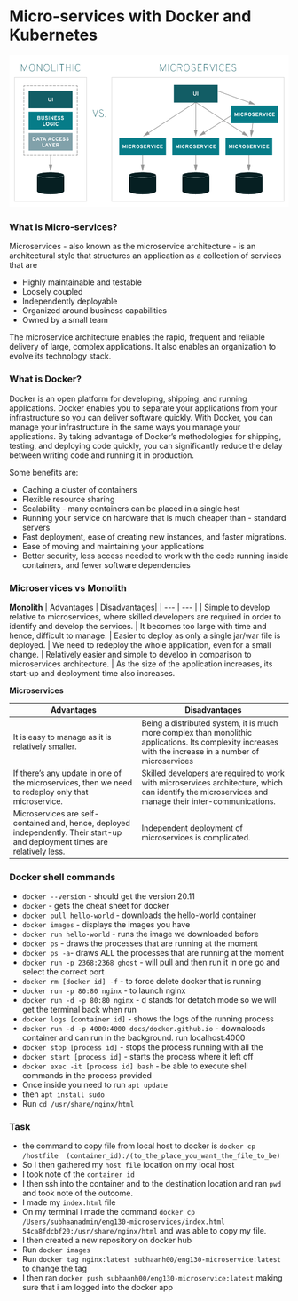# Micro-services with Docker and Kubernetes

![Alt text](/images/monolithdiagram.png)

### What is Micro-services?

Microservices - also known as the microservice architecture - is an architectural style that structures an application as a collection of services that are

- Highly maintainable and testable
- Loosely coupled
- Independently deployable
- Organized around business capabilities
- Owned by a small team

The microservice architecture enables the rapid, frequent and reliable delivery of large, complex applications. It also enables an organization to evolve its technology stack.

### What is Docker?

Docker is an open platform for developing, shipping, and running applications. Docker enables you to separate your applications from your infrastructure so you can deliver software quickly. With Docker, you can manage your infrastructure in the same ways you manage your applications. By taking advantage of Docker’s methodologies for shipping, testing, and deploying code quickly, you can significantly reduce the delay between writing code and running it in production.

Some benefits are: 

- Caching a cluster of containers
- Flexible resource sharing
- Scalability - many containers can be placed in a single host
- Running your service on hardware that is much cheaper than - standard servers
- Fast deployment, ease of creating new instances, and faster migrations.
- Ease of moving and maintaining your applications
- Better security, less access needed to work with the code running inside containers, and fewer software dependencies

### Microservices vs Monolith

**Monolith**
| Advantages | Disadvantages|
| --- | --- |
| Simple to develop relative to microservices, where skilled developers are required in order to identify and develop the services. | It becomes too large with time and hence, difficult to manage. 
| Easier to deploy as only a single jar/war file is deployed. | We need to redeploy the whole application, even for a small change.
| Relatively easier and simple to develop in comparison to microservices architecture. | As the size of the application increases, its start-up and deployment time also increases.




**Microservices**

| Advantages | Disadvantages|
| --- | --- |
|It is easy to manage as it is relatively smaller.| Being a distributed system, it is much more complex than monolithic applications. Its complexity increases with the increase in a number of microservices|
| If there’s any update in one of the microservices, then we need to redeploy only that microservice. | Skilled developers are required to work with microservices architecture, which can identify the microservices and manage their inter-communications.
| Microservices are self-contained and, hence, deployed independently. Their start-up and deployment times are relatively less. | Independent deployment of microservices is complicated.


### Docker shell commands

- `docker --version`  - should get the version 20.11
-  `docker` - gets the cheat sheet for docker
-  `docker pull hello-world` - downloads the hello-world container
-  `docker images` - displays the images you have
-  `docker run hello-world`  - runs the image we downloaded before 
-  `docker ps` - draws the processes that are running at the moment
-  `docker ps -a`- draws ALL the processes that are running at the moment
-  `docker run -p 2368:2368 ghost` - will pull and then run it in one go and select the correct port
-  `docker rm [docker id] -f` - to force delete docker that is running
-  `docker run -p 80:80 nginx` - to launch nginx 
-  `docker run -d -p 80:80 nginx` - d stands for detatch mode so we will get the terminal back when run
-  `docker logs [container id]` - shows the logs of the running process
-  `docker run -d -p 4000:4000 docs/docker.github.io` - downaloads container and can run in the background. run localhost:4000
-  `docker stop [process id]` - stops the process running with all the 
-  `docker start [process id]` -  starts the process where it left off
-  `docker exec -it [process id] bash` - be able to execute shell commands in the process provided
-  Once inside you need to run `apt update`
-  then `apt install sudo`
-  Run `cd /usr/share/nginx/html`


### Task

- the command to copy file from local host to docker is `docker cp /hostfile  (container_id):/(to_the_place_you_want_the_file_to_be)` 
- So I then gathered my `host file` location on my local host
- I took note of the `container id` 
- I then ssh into the container and to the destination location and ran `pwd` and took note of the outcome.
- I made my `index.html` file
- On my terminal i made the command `docker cp /Users/subhaanadmin/eng130-microservices/index.html  54ca8fdcbf20:/usr/share/nginx/html` and was able to copy my file. 
- I then created a new repository on docker hub
- Run `docker images`
- Run `docker tag nginx:latest subhaanh00/eng130-microservice:latest` to change the tag
- I then ran `docker push subhaanh00/eng130-microservice:latest` making sure that i am logged into the docker app